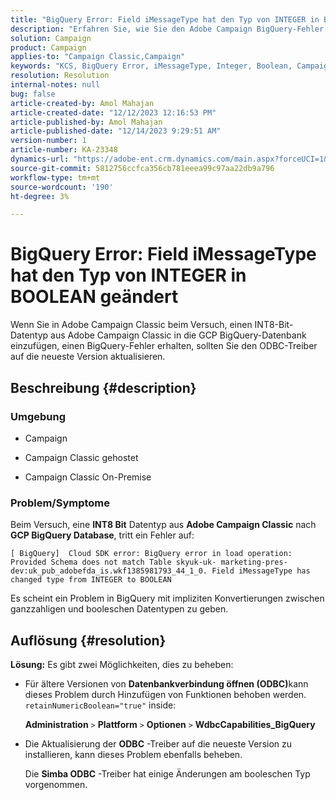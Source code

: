 ```yaml
---
title: "BigQuery Error: Field iMessageType hat den Typ von INTEGER in BOOLEAN geändert."
description: "Erfahren Sie, wie Sie den Adobe Campaign BigQuery-Fehler beheben können. Der Feldtyp iMessageType wurde von INTEGER in BOOLEAN geändert."
solution: Campaign
product: Campaign
applies-to: "Campaign Classic,Campaign"
keywords: "KCS, BigQuery Error, iMessageType, Integer, Boolean, Campaign, Campaign Classic"
resolution: Resolution
internal-notes: null
bug: false
article-created-by: Amol Mahajan
article-created-date: "12/12/2023 12:16:53 PM"
article-published-by: Amol Mahajan
article-published-date: "12/14/2023 9:29:51 AM"
version-number: 1
article-number: KA-23348
dynamics-url: "https://adobe-ent.crm.dynamics.com/main.aspx?forceUCI=1&pagetype=entityrecord&etn=knowledgearticle&id=6b47f754-e898-ee11-be37-6045bd006295"
source-git-commit: 5812756ccfca356cb781eeea99c97aa22db9a796
workflow-type: tm+mt
source-wordcount: '190'
ht-degree: 3%

---
```


# BigQuery Error: Field iMessageType hat den Typ von INTEGER in BOOLEAN geändert


Wenn Sie in Adobe Campaign Classic beim Versuch, einen INT8-Bit-Datentyp aus Adobe Campaign Classic in die GCP BigQuery-Datenbank einzufügen, einen BigQuery-Fehler erhalten, sollten Sie den ODBC-Treiber auf die neueste Version aktualisieren.

## Beschreibung {#description}


### <b>Umgebung</b>

- Campaign


- Campaign Classic gehostet


- Campaign Classic On-Premise




### <b>Problem/Symptome</b>

Beim Versuch, eine <b>INT8 Bit</b> Datentyp aus <b>Adobe Campaign Classic</b> nach <b>GCP BigQuery Database</b>, tritt ein Fehler auf:


```
[ BigQuery]  Cloud SDK error: BigQuery error in load operation: Provided Schema does not match Table skyuk-uk- marketing-pres-dev:uk_pub_adobefda_is.wkf1385981793_44_1_0. Field iMessageType has changed type from INTEGER to BOOLEAN
```



Es scheint ein Problem in BigQuery mit impliziten Konvertierungen zwischen ganzzahligen und booleschen Datentypen zu geben.


## Auflösung {#resolution}

<b>Lösung:</b>
Es gibt zwei Möglichkeiten, dies zu beheben:

- Für ältere Versionen von <b>Datenbankverbindung öffnen (ODBC)</b>kann dieses Problem durch Hinzufügen von Funktionen behoben werden. `retainNumericBoolean="true"` inside:



  <b>Administration</b> `>`  <b>Plattform</b> `>`  <b>Optionen</b> `>`  <b>WdbcCapabilities_BigQuery</b>


- Die Aktualisierung der <b>ODBC</b> -Treiber auf die neueste Version zu installieren, kann dieses Problem ebenfalls beheben.



  Die <b>Simba ODBC</b> -Treiber hat einige Änderungen am booleschen Typ vorgenommen.

